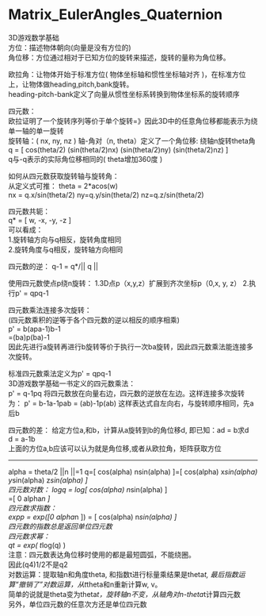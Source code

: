 # Matrix_EulerAngles_Quaternion
3D游戏数学基础  
方位：描述物体朝向(向量是没有方位的)  
角位移：方位通过相对于已知方位的旋转来描述，旋转的量称为角位移。  

欧拉角：让物体开始于标准方位( 物体坐标轴和惯性坐标轴对齐 )，在标准方位上，让物体做heading,pitch,bank旋转。  
heading-pitch-bank定义了向量从惯性坐标系转换到物体坐标系的旋转顺序  

四元数：  
欧拉证明了一个旋转序列等价于单个旋转=》因此3D中的任意角位移都能表示为绕单一轴的单一旋转  
旋转轴：( nx, ny, nz )  轴-角对（n, theta）定义了一个角位移: 绕轴n旋转theta角  
q = [ cos(theta/2)  (sin(theta/2)nx)   (sin(theta/2)ny)    (sin(theta/2)nz) ]  
q与-q表示的实际角位移相同的( theta增加360度 )  

如何从四元数获取旋转轴与旋转角：  
从定义式可推： theta = 2*acos(w)  
nx = q.x/sin(theta/2) ny=q.y/sin(theta/2) nz=q.z/sin(theta/2)  

四元数共轭：  
q* = [ w, -x, -y, -z ]  
可以看成：  
1.旋转轴方向与q相反，旋转角度相同  
2.旋转角度与q相反，旋转轴方向相同  

四元数的逆：
q-1 = q*/|| q ||

使用四元数使点p绕n旋转：
1.3D点p（x,y,z）扩展到齐次坐标p（0,x, y, z）
2.执行p' = qpq-1  
  
四元数乘法连接多次旋转：  
(四元数乘积的逆等于各个四元数的逆以相反的顺序相乘)  
p' = b(apa-1)b-1  
    =(ba)p(ba)-1  
因此先进行a旋转再进行b旋转等价于执行一次ba旋转，因此四元数乘法能连接多次旋转。  

标准四元数乘法定义为p' = qpq-1  
3D游戏数学基础一书定义的四元数乘法：  
p' = q-1pq
将四元数放在向量右边，四元数的逆放在左边。这样连接多次旋转为：
p' = b-1a-1pab = (ab)-1p(ab)
这样表达式自左向右，与旋转顺序相同，先a后b

四元数的差：
给定方位a,和b，计算从a旋转到b的角位移d, 即已知：ad = b求d  
d = a-1b  
上面的方位a,b应该可以认为就是角位移,或者从欧拉角，矩阵获取方位  

-----------------------------------------------------------------  
alpha = theta/2 ||n ||=1 
q=[ cos(alpha)  nsin(alpha) ]=[ cos(alpha) x*sin(alpha) y*sin(alpha) z*sin(alpha) ]  
四元数对数： 
logq = log[ cos(alpha)  n*sin(alpha) ]  
=[ 0 alpha*n ]  
四元数求指数：  
expp = exp([0 alpha*n ]) = [ cos(alpha) n*sin(alpha) ]  
四元数的指数总是返回单位四元数  
四元数求幂：  
qt = exp( t*log(q) )   
注意：四元数表达角位移时使用的都是最短圆弧，不能绕圈。  
因此(q4)1/2不是q2  
对数运算：提取轴n和角度theta, 和指数t进行标量乘结果是theta*t, 最后指数运算“撤销了”对数运算，从t*theta和n重新计算w, v。  
简单的说就是theta变为theta*t，旋转轴n不变，从轴角对n-theta*t计算四元数  
另外，单位四元数的任意次方还是单位四元数  
